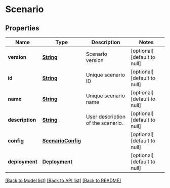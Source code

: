 # Scenario
## Properties

Name | Type | Description | Notes
------------ | ------------- | ------------- | -------------
**version** | [**String**](string.md) | Scenario version | [optional] [default to null]
**id** | [**String**](string.md) | Unique scenario ID | [optional] [default to null]
**name** | [**String**](string.md) | Unique scenario name | [optional] [default to null]
**description** | [**String**](string.md) | User description of the scenario. | [optional] [default to null]
**config** | [**ScenarioConfig**](ScenarioConfig.md) |  | [optional] [default to null]
**deployment** | [**Deployment**](Deployment.md) |  | [optional] [default to null]

[[Back to Model list]](../README.md#documentation-for-models) [[Back to API list]](../README.md#documentation-for-api-endpoints) [[Back to README]](../README.md)

